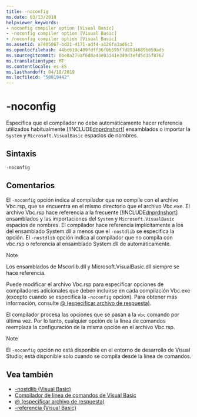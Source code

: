 ```yaml
---
title: -noconfig
ms.date: 03/13/2018
helpviewer_keywords:
- noconfig compiler option [Visual Basic]
- -noconfig compiler option [Visual Basic]
- /noconfig compiler option [Visual Basic]
ms.assetid: a7405067-bd21-4171-adf4-a126fa3ad6c3
ms.openlocfilehash: 44bc619c489fdff36f0b595f7d8934689b859adb
ms.sourcegitcommit: 0be8a279af6d8a43e03141e349d3efd5d35f8767
ms.translationtype: MT
ms.contentlocale: es-ES
ms.lasthandoff: 04/18/2019
ms.locfileid: "58819442"
---
```

# <a name="-noconfig"></a>-noconfig
Especifica que el compilador no debe automáticamente hacer referencia utilizados habitualmente [!INCLUDE[dnprdnshort](~/includes/dnprdnshort-md.md)] ensamblados o importar la `System` y `Microsoft.VisualBasic` espacios de nombres.  
  
## <a name="syntax"></a>Sintaxis  
  
```  
-noconfig  
```  
  
## <a name="remarks"></a>Comentarios  
 El `-noconfig` opción indica al compilador que no compile con el archivo Vbc.rsp, que se encuentra en el mismo directorio que el archivo Vbc.exe. El archivo Vbc.rsp hace referencia a la frecuente [!INCLUDE[dnprdnshort](~/includes/dnprdnshort-md.md)] ensamblados y las importaciones del `System` y `Microsoft.VisualBasic` espacios de nombres. El compilador hace referencia implícitamente a los del ensamblado System.dll a menos que el `-nostdlib` se especifica la opción. El `-nostdlib` opción indica al compilador que no compila con vbc.rsp o referencia al ensamblado System.dll de automáticamente.  
  
> [!NOTE]
>  Los ensamblados de Mscorlib.dll y Microsoft.VisualBasic.dll siempre se hace referencia.  
  
 Puede modificar el archivo Vbc.rsp para especificar opciones de compiladores adicionales que deben incluirse en cada compilación Vbc.exe (excepto cuando se especifica la `-noconfig` opción). Para obtener más información, consulte [@ (especificar archivo de respuesta)](../../../visual-basic/reference/command-line-compiler/specify-response-file.md).  
  
 El compilador procesa las opciones que se pasan a la `vbc` comando por última vez. Por lo tanto, cualquier opción de la línea de comandos reemplaza la configuración de la misma opción en el archivo Vbc.rsp.  
  
> [!NOTE]
>  El `-noconfig` opción no está disponible en el entorno de desarrollo de Visual Studio; está disponible solo cuando se compila desde la línea de comandos.  
  
## <a name="see-also"></a>Vea también

- [-nostdlib (Visual Basic)](../../../visual-basic/reference/command-line-compiler/nostdlib.md)
- [Compilador de línea de comandos de Visual Basic](../../../visual-basic/reference/command-line-compiler/index.md)
- [@ (especificar archivo de respuesta)](../../../visual-basic/reference/command-line-compiler/specify-response-file.md)
- [-referencia (Visual Basic)](../../../visual-basic/reference/command-line-compiler/reference.md)
